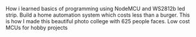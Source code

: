How i learned basics of programming using NodeMCU and WS2812b led strip.
Build a home automation system which costs less than a burger.
This is how I made this beautiful photo college with 625 people faces.
Low cost MCUs for hobby projects

